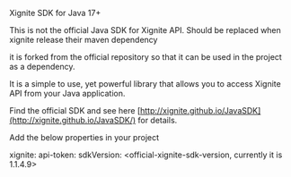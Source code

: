 Xignite SDK for Java 17+

This is not the official Java SDK for Xignite API. Should be replaced when xignite release their maven dependency

it is forked from the official repository so that it can be used in the project as a dependency.

It is a simple to use, yet powerful library that allows you to access Xignite API from your Java application.

Find the official SDK and see here [http://xignite.github.io/JavaSDK](http://xignite.github.io/JavaSDK/) for details.

Add the below properties in your project

xignite:
    api-token: <xignite-api-token>
    sdkVersion: <official-xignite-sdk-version, currently it is 1.1.4.9>


